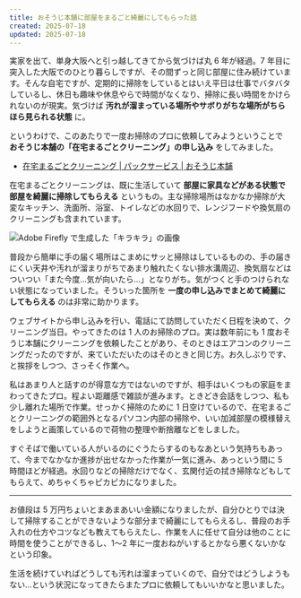 ```yaml
---
title: おそうじ本舗に部屋をまるごと綺麗にしてもらった話
created: 2025-07-18
updated: 2025-07-18
---
```


実家を出て、単身大阪へと引っ越してきてから気づけば丸 6 年が経過。7 年目に突入した大阪でのひとり暮らしですが、その間ずっと同じ部屋に住み続けています。そんな自宅ですが、定期的に掃除をしているとはいえ平日は仕事でバタバタしているし、休日も趣味や休息やらで時間がなくなり、掃除に長い時間をかけられないのが現実。気づけば **汚れが溜まっている場所やサボりがちな場所がちらほら見られる状態** に。

というわけで、このあたりで一度お掃除のプロに依頼してみようということで **おそうじ本舗の「在宅まるごとクリーニング」の申し込み** をしてみました。

- [在宅まるごとクリーニング | パックサービス | おそうじ本舗](https://www.osoujihonpo.com/house-cleaning/pack/entirety/)

在宅まるごとクリーニングは、既に生活していて **部屋に家具などがある状態で部屋を綺麗に掃除してもらえる** というもの。主な掃除場所はなかなか掃除が大変なキッチン、洗面所、浴室、トイレなどの水回りで、レンジフードや換気扇のクリーニングも含まれています。

![Adobe Firefly で生成した「キラキラ」の画像](4844f1d8-f5f2-446b-b824-11ad21500c00)

普段から簡単に手の届く場所はこまめにサッと掃除はしているものの、手の届きにくい天井や汚れが溜まりがちであまり触れたくない排水溝周辺、換気扇などはついつい「また今度…気が向いたら…」となりがち。気がつくと手のつけられない状態になっていました。そういった箇所を **一度の申し込みでまとめて綺麗にしてもらえる** のは非常に助かります。

ウェブサイトから申し込みを行い、電話にて訪問していただく日程を決めて、クリーニング当日。やってきたのは 1 人のお掃除のプロ。実は数年前にも 1 度おそうじ本舗にクリーニングを依頼したことがあり、そのときはエアコンのクリーニングだったのですが、来ていただいたのはそのときと同じ方。お久しぶりです、と挨拶をしつつ、さっそく作業へ。

私はあまり人と話すのが得意な方ではないのですが、相手はいくつもの家庭をまわってきたプロ。程よい距離感で雑談が進みます。ときどき会話をしつつ、私も少し離れた場所で作業。せっかく掃除のために 1 日空けているので、在宅まるごとクリーニングの範囲外となるパソコン内部の掃除や、いい加減部屋の模様替えをしようと画策しているので荷物の整理や断捨離などをしました。

すぐそばで働いている人がいるのにぐうたらするのもなあという気持ちもあって、今までなかなか進捗が出せなかった作業が一気に進み、あっという間に 5 時間ほどが経過。水回りなどの掃除だけでなく、玄関付近の拭き掃除などもしてもらえて、めちゃくちゃピカピカになりました。

---

お値段は 5 万円ちょいとまあまあいい金額になりましたが、自分ひとりでは決して掃除することができないような部分まで綺麗にしてもらえるし、普段のお手入れの仕方やコツなども教えてもらえたし、作業を人に任せて自分は他のことに時間を使うことができるし、1～2 年に一度おねがいするとかなら悪くないかなという印象。

生活を続けていればどうしても汚れは溜まっていくので、自分ではどうしようもない…という状況になってきたらまたプロに依頼してもいいかなと思いました。
